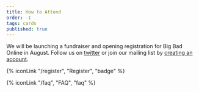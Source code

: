 ```yaml
---
title: How to Attend
order: -1
tags: cards
published: true
---
```

We will be launching a fundraiser and opening registration for Big Bad Online in August. Follow us on [twitter](https://twitter.com/bigbadcon) or join our mailing list by [creating an account](/register).

{% iconLink "/register", "Register", "badge" %}

{% iconLink "/faq", "FAQ", "faq" %}